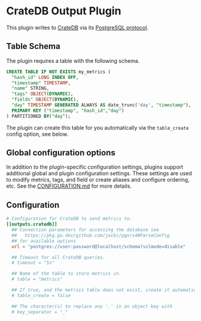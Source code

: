 # CrateDB Output Plugin

This plugin writes to [CrateDB](https://crate.io/) via its [PostgreSQL
protocol](https://crate.io/docs/crate/reference/protocols/postgres.html).

## Table Schema

The plugin requires a table with the following schema.

```sql
CREATE TABLE IF NOT EXISTS my_metrics (
  "hash_id" LONG INDEX OFF,
  "timestamp" TIMESTAMP,
  "name" STRING,
  "tags" OBJECT(DYNAMIC),
  "fields" OBJECT(DYNAMIC),
  "day" TIMESTAMP GENERATED ALWAYS AS date_trunc('day', "timestamp"),
  PRIMARY KEY ("timestamp", "hash_id","day")
) PARTITIONED BY("day");
```

The plugin can create this table for you automatically via the `table_create`
config option, see below.

## Global configuration options <!-- @/docs/includes/plugin_config.md -->

In addition to the plugin-specific configuration settings, plugins support
additional global and plugin configuration settings. These settings are used to
modify metrics, tags, and field or create aliases and configure ordering, etc.
See the [CONFIGURATION.md][CONFIGURATION.md] for more details.

[CONFIGURATION.md]: ../../../docs/CONFIGURATION.md#plugins

## Configuration

```toml @sample.conf
# Configuration for CrateDB to send metrics to.
[[outputs.cratedb]]
  ## Connection parameters for accessing the database see
  ##   https://pkg.go.dev/github.com/jackc/pgx/v4#ParseConfig
  ## for available options
  url = "postgres://user:password@localhost/schema?sslmode=disable"

  ## Timeout for all CrateDB queries.
  # timeout = "5s"

  ## Name of the table to store metrics in.
  # table = "metrics"

  ## If true, and the metrics table does not exist, create it automatically.
  # table_create = false

  ## The character(s) to replace any '.' in an object key with
  # key_separator = "_"
```
